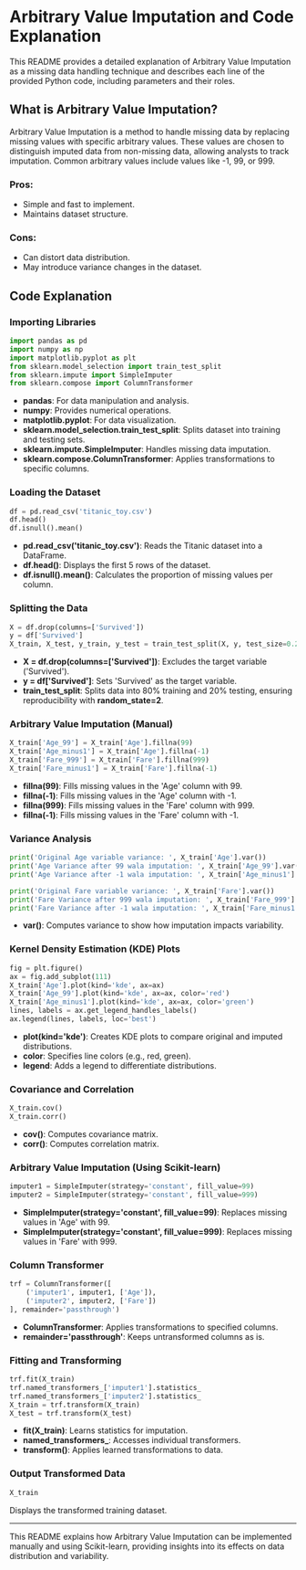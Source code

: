 # Arbitrary Value Imputation and Code Explanation

This README provides a detailed explanation of Arbitrary Value Imputation as a missing data handling technique and describes each line of the provided Python code, including parameters and their roles.

## What is Arbitrary Value Imputation?
Arbitrary Value Imputation is a method to handle missing data by replacing missing values with specific arbitrary values. These values are chosen to distinguish imputed data from non-missing data, allowing analysts to track imputation. Common arbitrary values include values like -1, 99, or 999.

### Pros:
- Simple and fast to implement.
- Maintains dataset structure.

### Cons:
- Can distort data distribution.
- May introduce variance changes in the dataset.

## Code Explanation

### Importing Libraries
```python
import pandas as pd
import numpy as np
import matplotlib.pyplot as plt
from sklearn.model_selection import train_test_split
from sklearn.impute import SimpleImputer
from sklearn.compose import ColumnTransformer
```
- **pandas**: For data manipulation and analysis.
- **numpy**: Provides numerical operations.
- **matplotlib.pyplot**: For data visualization.
- **sklearn.model_selection.train_test_split**: Splits dataset into training and testing sets.
- **sklearn.impute.SimpleImputer**: Handles missing data imputation.
- **sklearn.compose.ColumnTransformer**: Applies transformations to specific columns.

### Loading the Dataset
```python
df = pd.read_csv('titanic_toy.csv')
df.head()
df.isnull().mean()
```
- **pd.read_csv('titanic_toy.csv')**: Reads the Titanic dataset into a DataFrame.
- **df.head()**: Displays the first 5 rows of the dataset.
- **df.isnull().mean()**: Calculates the proportion of missing values per column.

### Splitting the Data
```python
X = df.drop(columns=['Survived'])
y = df['Survived']
X_train, X_test, y_train, y_test = train_test_split(X, y, test_size=0.2, random_state=2)
```
- **X = df.drop(columns=['Survived'])**: Excludes the target variable ('Survived').
- **y = df['Survived']**: Sets 'Survived' as the target variable.
- **train_test_split**: Splits data into 80% training and 20% testing, ensuring reproducibility with **random_state=2**.

### Arbitrary Value Imputation (Manual)
```python
X_train['Age_99'] = X_train['Age'].fillna(99)
X_train['Age_minus1'] = X_train['Age'].fillna(-1)
X_train['Fare_999'] = X_train['Fare'].fillna(999)
X_train['Fare_minus1'] = X_train['Fare'].fillna(-1)
```
- **fillna(99)**: Fills missing values in the 'Age' column with 99.
- **fillna(-1)**: Fills missing values in the 'Age' column with -1.
- **fillna(999)**: Fills missing values in the 'Fare' column with 999.
- **fillna(-1)**: Fills missing values in the 'Fare' column with -1.

### Variance Analysis
```python
print('Original Age variable variance: ', X_train['Age'].var())
print('Age Variance after 99 wala imputation: ', X_train['Age_99'].var())
print('Age Variance after -1 wala imputation: ', X_train['Age_minus1'].var())

print('Original Fare variable variance: ', X_train['Fare'].var())
print('Fare Variance after 999 wala imputation: ', X_train['Fare_999'].var())
print('Fare Variance after -1 wala imputation: ', X_train['Fare_minus1'].var())
```
- **var()**: Computes variance to show how imputation impacts variability.

### Kernel Density Estimation (KDE) Plots
```python
fig = plt.figure()
ax = fig.add_subplot(111)
X_train['Age'].plot(kind='kde', ax=ax)
X_train['Age_99'].plot(kind='kde', ax=ax, color='red')
X_train['Age_minus1'].plot(kind='kde', ax=ax, color='green')
lines, labels = ax.get_legend_handles_labels()
ax.legend(lines, labels, loc='best')
```
- **plot(kind='kde')**: Creates KDE plots to compare original and imputed distributions.
- **color**: Specifies line colors (e.g., red, green).
- **legend**: Adds a legend to differentiate distributions.

### Covariance and Correlation
```python
X_train.cov()
X_train.corr()
```
- **cov()**: Computes covariance matrix.
- **corr()**: Computes correlation matrix.

### Arbitrary Value Imputation (Using Scikit-learn)
```python
imputer1 = SimpleImputer(strategy='constant', fill_value=99)
imputer2 = SimpleImputer(strategy='constant', fill_value=999)
```
- **SimpleImputer(strategy='constant', fill_value=99)**: Replaces missing values in 'Age' with 99.
- **SimpleImputer(strategy='constant', fill_value=999)**: Replaces missing values in 'Fare' with 999.

### Column Transformer
```python
trf = ColumnTransformer([
    ('imputer1', imputer1, ['Age']),
    ('imputer2', imputer2, ['Fare'])
], remainder='passthrough')
```
- **ColumnTransformer**: Applies transformations to specified columns.
- **remainder='passthrough'**: Keeps untransformed columns as is.

### Fitting and Transforming
```python
trf.fit(X_train)
trf.named_transformers_['imputer1'].statistics_
trf.named_transformers_['imputer2'].statistics_
X_train = trf.transform(X_train)
X_test = trf.transform(X_test)
```
- **fit(X_train)**: Learns statistics for imputation.
- **named_transformers_**: Accesses individual transformers.
- **transform()**: Applies learned transformations to data.

### Output Transformed Data
```python
X_train
```
Displays the transformed training dataset.

---
This README explains how Arbitrary Value Imputation can be implemented manually and using Scikit-learn, providing insights into its effects on data distribution and variability.

